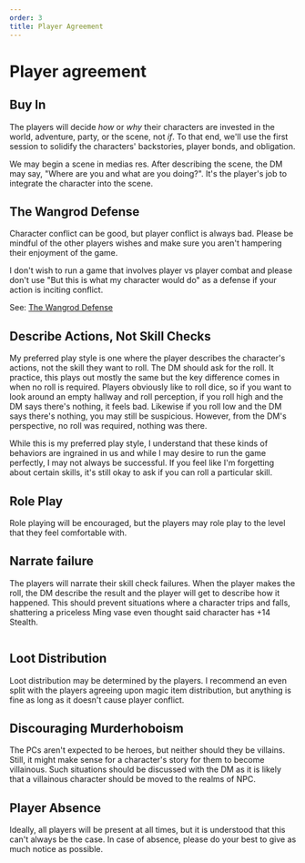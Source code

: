 ```yaml
---
order: 3
title: Player Agreement
---
```


# Player agreement

## Buy In

The players will decide _how_ or _why_ their characters are invested in the world, adventure, party, or the scene, not _if_. To that end, we'll use the first session to solidify the characters' backstories, player bonds, and obligation.

We may begin a scene in medias res. After describing the scene, the DM may say, "Where are you and what are you doing?". It's the player's job to integrate the character into the scene.

## The Wangrod Defense

Character conflict can be good, but player conflict is always bad. Please be mindful of the other players wishes and make sure you aren't hampering their enjoyment of the game.

I don't wish to run a game that involves player vs player combat and please don't use "But this is what my character would do" as a defense if your action is inciting conflict.

See: [The Wangrod Defense](https://www.youtube.com/watch?v=JoYR3eCFqoA)

## Describe Actions, Not Skill Checks

My preferred play style is one where the player describes the character's actions, not the skill they want to roll. The DM should ask for the roll. It practice, this plays out mostly the same but the key difference comes in when no roll is required. Players obviously like to roll dice, so if you want to look around an empty hallway and roll perception, if you roll high and the DM says there's nothing, it feels bad. Likewise if you roll low and the DM says there's nothing, you may still be suspicious. However, from the DM's perspective, no roll was required, nothing was there.

While this is my preferred play style, I understand that these kinds of behaviors are ingrained in us and while I may desire to run the game perfectly, I may not always be successful. If you feel like I'm forgetting about certain skills, it's still okay to ask if you can roll a particular skill.

## Role Play

Role playing will be encouraged, but the players may role play to the level that they feel comfortable with.

## Narrate failure

The players will narrate their skill check failures. When the player makes the roll, the DM describe the result and the player will get to describe how it happened. This should prevent situations where a character trips and falls, shattering a priceless Ming vase even thought said character has +14 Stealth.

```

```

## Loot Distribution

Loot distribution may be determined by the players. I recommend an even split with the players agreeing upon magic item distribution, but anything is fine as long as it doesn't cause player conflict.

## Discouraging Murderhoboism

The PCs aren't expected to be heroes, but neither should they be villains. Still, it might make sense for a character's story for them to become villainous. Such situations should be discussed with the DM as it is likely that a villainous character should be moved to the realms of NPC.

## Player Absence

Ideally, all players will be present at all times, but it is understood that this can't always be the case. In case of absence, please do your best to give as much notice as possible.
